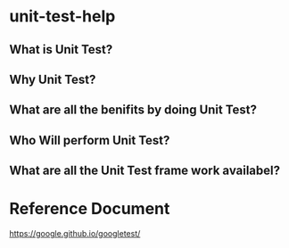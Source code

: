 # unit-test-help
## What is Unit Test?
## Why Unit Test?
## What are all the benifits by doing Unit Test?
## Who Will perform Unit Test?
## What are all the Unit Test frame work availabel?
# Reference Document
https://google.github.io/googletest/
